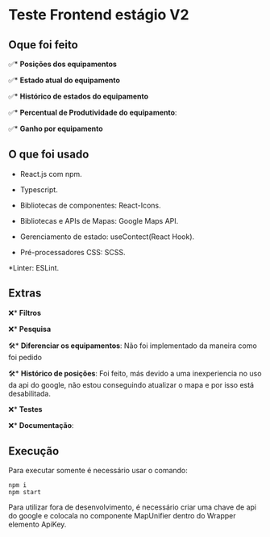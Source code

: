 # Teste Frontend estágio V2


## Oque foi feito

:white_check_mark:* **Posições dos equipamentos**

:white_check_mark:* **Estado atual do equipamento**

:white_check_mark:* **Histórico de estados do equipamento**

:white_check_mark:* **Percentual de Produtividade do equipamento**: 

:white_check_mark:* **Ganho por equipamento**

## O que foi usado

* React.js com npm.

* Typescript.

* Bibliotecas de componentes: React-Icons.

* Bibliotecas e APIs de Mapas: Google Maps API.

* Gerenciamento de estado: useContect(React Hook).

* Pré-processadores CSS: SCSS.

*Linter: ESLint.

## Extras


:x:* **Filtros**

:x:* **Pesquisa**


:hammer_and_wrench:* **Diferenciar os equipamentos**: Não foi implementado da maneira como foi pedido

:hammer_and_wrench:* **Histórico de posições**: Foi feito, más devido a uma inexperiencia no uso da api do google, não estou conseguindo atualizar o mapa e por isso está desabilitada.

:x:* **Testes**

:x:* **Documentação**: 

## Execução

Para executar somente é necessário usar o comando:

```
npm i
npm start
```
Para utilizar fora de desenvolvimento, é necessário criar uma chave de api do google e colocala no componente MapUnifier dentro do Wrapper elemento ApiKey.